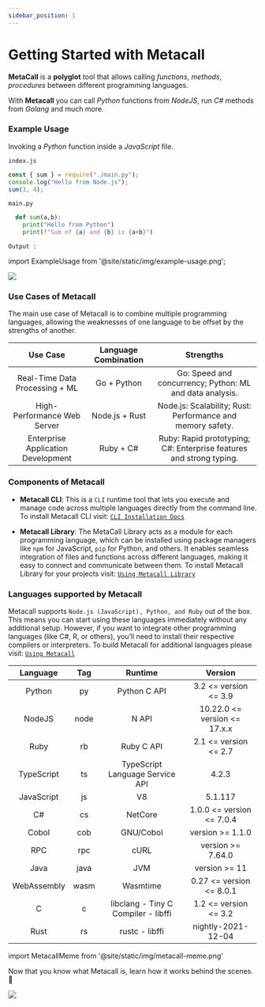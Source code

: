 ```yaml
---
sidebar_position: 1
---
```


# Getting Started with Metacall

**MetaCall** is a **polyglot** tool that allows calling _functions_, _methods_, _procedures_ between different programming languages.

With **Metacall** you can call _Python_ functions from _NodeJS_, run _C#_ methods from _Golang_ and much more.

### Example Usage

Invoking a _Python_ function inside a _JavaScript_ file.

`index.js`

```js
const { sum } = require("./main.py");
console.log("Hello from Node.js");
sum(3, 4);
```

`main.py`

```py
  def sum(a,b):
    print("Hello from Python")
    print(f"Sum of {a} and {b} is {a+b}")
```

`Output :`

import ExampleUsage from '@site/static/img/example-usage.png';

<img src={ExampleUsage}/>

### Use Cases of Metacall

The main use case of Metacall is to combine multiple programming languages, allowing the weaknesses of one language to be offset by the strengths of another.

|              Use Case              | Language Combination |                              Strengths                              |
| :--------------------------------: | :------------------: | :-----------------------------------------------------------------: |
|   Real-Time Data Processing + ML   |     Go + Python      |      Go: Speed and concurrency; Python: ML and data analysis.       |
|    High-Performance Web Server     |    Node.js + Rust    |     Node.js: Scalability; Rust: Performance and memory safety.      |
| Enterprise Application Development |      Ruby + C#       | Ruby: Rapid prototyping; C#: Enterprise features and strong typing. |

### Components of Metacall

- **Metacall CLI**: This is a `CLI` runtime tool that lets you execute and manage code across multiple languages directly from the command line. To install Metacall CLI visit: <a href="/docs/category/installating-metacall-cli/">`CLI Installation Docs`</a>

- **Metacall Library**: The MetaCall Library acts as a module for each programming language, which can be installed using package managers like `npm` for JavaScript, `pip` for Python, and others. It enables seamless integration of files and functions across different languages, making it easy to connect and communicate between them. To install Metacall Library for your projects visit: <a href="/docs/category/using-metacall">`Using Metacall Library`</a>

### Languages supported by Metacall

Metacall supports `Node.js (JavaScript), Python, and Ruby` out of the box. This means you can start using these languages immediately without any additional setup. However, if you want to integrate other programming languages (like C#, R, or others), you’ll need to install their respective compilers or interpreters. To build Metacall for additional languages please visit: <a href="/docs/category/using-metacall">`Using Metacall`</a>

|  Language   | Tag  |               Runtime               |            Version             |
| :---------: | :--: | :---------------------------------: | :----------------------------: |
|   Python    |  py  |            Python C API             |    3.2 \<= version \<= 3.9     |
|   NodeJS    | node |                N API                | 10.22.0 \<= version \<= 17.x.x |
|    Ruby     |  rb  |             Ruby C API              |    2.1 \<= version \<= 2.7     |
| TypeScript  |  ts  |   TypeScript Language Service API   |             4.2.3              |
| JavaScript  |  js  |                 V8                  |            5.1.117             |
|     C#      |  cs  |               NetCore               |  1.0.0 \<= version \<= 7.0.4   |
|    Cobol    | cob  |              GNU/Cobol              |       version \>= 1.1.0        |
|     RPC     | rpc  |                cURL                 |       version \>= 7.64.0       |
|    Java     | java |                 JVM                 |         version \>= 11         |
| WebAssembly | wasm |              Wasmtime               |   0.27 \<= version \<= 8.0.1   |
|      C      |  c   | libclang - Tiny C Compiler - libffi |    1.2 \<= version \<= 3.2     |
|    Rust     |  rs  |           rustc - libffi            |       nightly-2021-12-04       |

import MetacallMeme from '@site/static/img/metacall-meme.png'

Now that you know what Metacall is, learn how it works behind the scenes. 🚀

<img src={MetacallMeme} />
